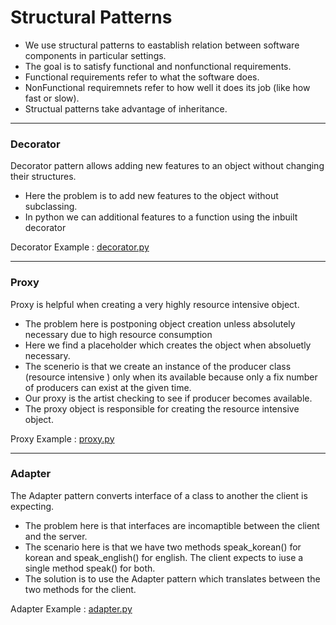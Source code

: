 # Structural Patterns

* We use structural patterns to eastablish relation between software components in particular settings.
* The goal is to satisfy functional and nonfunctional requirements.
* Functional requirements refer to what the software does.
* NonFunctional requiremnets refer to how well it does its job (like how fast or slow).
* Structual patterns take advantage of inheritance.

***

### Decorator
Decorator pattern allows adding new features to an object without changing their structures.
* Here the problem is to add new features to the object without subclassing.
* In python we can additional features to a function using the inbuilt decorator

Decorator Example : [decorator.py](https://github.com/pyGuru123/Python-design-Patterns/blob/main/Structural%20Pattern/decorator.py)

***

### Proxy
Proxy is helpful when creating a very highly resource intensive object.
* The problem here is postponing object creation unless absolutely necessary due to high resource consumption
* Here we find a placeholder which creates the object when absoluetly necessary.
* The scenerio is that we create an instance of the producer class (resource intensive ) only when its available because only a fix number of producers can exist at the given time.
* Our proxy is the artist checking to see if producer becomes available.
* The proxy object is responsible for creating the resource intensive object.

Proxy Example : [proxy.py](https://github.com/pyGuru123/Python-design-Patterns/blob/main/Structural%20Pattern/proxy.py)

***

### Adapter
The Adapter pattern converts interface of a class to another the client is expecting.
* The problem here is that interfaces are incomaptible between the client and the server.
* The scenario here is that we have two methods speak_korean() for korean and speak_english() for english. The client expects to iuse a single method speak() for both.
* The solution is to use the Adapter pattern which translates between the two methods for the client.

Adapter Example : [adapter.py](https://github.com/pyGuru123/Python-design-Patterns/blob/main/Structural%20Pattern/adapter.py)